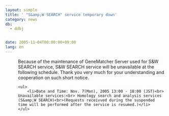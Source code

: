 ```yaml
---
layout: simple
title: ' "S&amp;W SEARCH" service temporary down'
category: news
db:
  - ddbj


date: 2005-11-04T00:00:00+09:00
lang: en
---
```


<dd>Because of the maintenance of GeneMatcher Server used for S&amp;W SEARCH service, S&amp;W SEARCH service will be unavailable at the following schedule. Thank you very much for your understanding and cooperation on such short notice.
<dd>

    <ul>
        <li>Date and Time: Nov. 7(Mon), 2005 13:00 - 18:00 (JST)<br> Unavailable services:<br> Homology search and analysis services (S&amp;W SEARCH)<br>(Requests receivved during the suspended time will be performed after the service is resumed.)</li>
    </ul>
</dd>
</dd>
